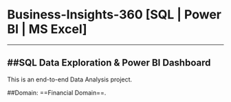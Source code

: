 # Business-Insights-360 [SQL | Power BI | MS Excel]
---
##SQL Data Exploration & Power BI Dashboard
---
This is an end-to-end Data Analysis project.

##Domain: ==Financial Domain==.
